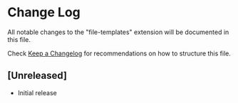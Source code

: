 # Change Log

All notable changes to the "file-templates" extension will be documented in this file.

Check [Keep a Changelog](http://keepachangelog.com/) for recommendations on how to structure this file.

## [Unreleased]

- Initial release